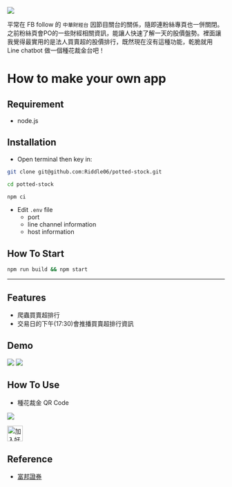 ![](https://stonk.fund/assets/img/og-image.png)

平常在 FB follow 的 `中華財經台` 因節目關台的關係，隨即連粉絲專頁也一併關閉。
之前粉絲頁會PO的一些財經相關資訊，能讓人快速了解一天的股價盤勢。裡面讓我覺得最實用的是法人買賣超的股價排行，既然現在沒有這種功能，乾脆就用 Line chatbot 做一個種花裁金台吧！

# How to make your own app

## Requirement
- node.js

## Installation
- Open terminal then key in:

```bash
git clone git@github.com:Riddle06/potted-stock.git

cd potted-stock

npm ci
```
- Edit `.env` file
    - port
    - line channel information
    - host information


## How To Start
```bash
npm run build && npm start
```

------ 

## Features

- 爬蟲買賣超排行
- 交易日的下午(17:30)會推播買賣超排行資訊

## Demo 

![](https://i.imgur.com/pEuVRFv.jpg=300x)
![](https://i.imgur.com/uFKsME6.jpg=300x)


##  How To Use

- 種花裁金 QR Code

![](https://imgur.com/dHyrjED.png)

<a href="https://lin.ee/iH0OfcO"><img src="https://scdn.line-apps.com/n/line_add_friends/btn/zh-Hant.png" alt="加入好友" height="36"></a>



## Reference
- [富邦證券](https://fubon-ebrokerdj.fbs.com.tw)